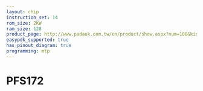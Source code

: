 ```yaml
---
layout: chip
instruction_set: 14
rom_size: 2KW
ram_size: 128
product_page: http://www.padauk.com.tw/en/product/show.aspx?num=108&kind=42
easypdk_supported: true
has_pinout_diagram: true
programming: mtp
---
```


# PFS172
